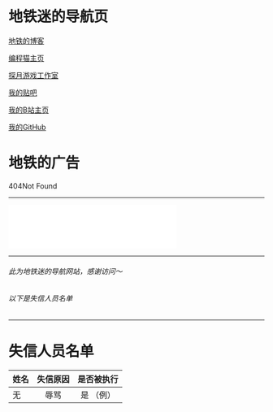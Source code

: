 # 地铁迷的导航页

[地铁的博客](https://subwayfans-blog.mysxl.cn)

[编程猫主页](https://shequ.codemao.cn/user/1322514564)

[探月游戏工作室](http://tanyuegames.mysxl.cn)

[我的贴吧](https://tieba.baidu.com/home/main?id=tb.1.45fa5f89.P_DrGVTJIOVkub1pDaNP2w?t=1684035806&fr=index)

[我的B站主页](https://space.bilibili.com/612016776)

[我的GitHub](https://github.com/SubwayFans)

# 地铁的广告

404Not Found

---

<iframe frameborder="no" border="0" marginwidth="0" marginheight="0" width=330 height=86 src="//music.163.com/outchain/player?type=2&id=1942631186&auto=1&height=66"></iframe>

---

###### 此为地铁迷的导航网站，感谢访问～
###### 以下是失信人员名单

---

# 失信人员名单

| 姓名        | 失信原因   |  是否被执行  |
| --------   | :----:  | :----:  |
| 无      | 辱骂   |   是  （例）   |
